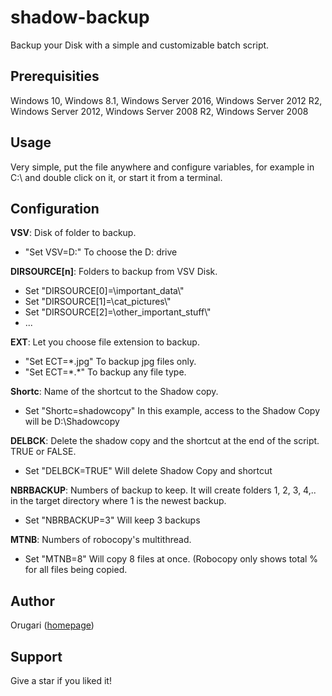 # shadow-backup
Backup your Disk with a simple and customizable batch script.

<h2>Prerequisities</h2>
Windows 10, Windows 8.1, Windows Server 2016, Windows Server 2012 R2, Windows Server 2012, Windows Server 2008 R2, Windows Server 2008

<h2>Usage</h2>
Very simple, put the file anywhere and configure variables, for example in C:\ and double click on it, or start it from a terminal.

<h2>Configuration</h2>
<b>VSV</b>: Disk of folder to backup.<br>
<ul><li>"Set VSV=D:" To choose the D: drive</li></ul>
<b>DIRSOURCE[n]</b>: Folders to backup from VSV Disk.<br>
 <ul>
 <li>Set "DIRSOURCE[0]=\important_data\"</li>
 <li>Set "DIRSOURCE[1]=\cat_pictures\"</li>
 <li>Set "DIRSOURCE[2]=\other_important_stuff\"</li>
 <li>...</li>
 </ul>
 <b>EXT</b>: Let you choose file extension to backup.
 <ul><li>"Set ECT=*.jpg" To backup jpg files only.</li><li>"Set ECT=*.*" To backup any file type.</li></ul>

 <b>Shortc</b>: Name of the shortcut to the Shadow copy.
 <ul><li>Set "Shortc=shadowcopy" In this example, access to the Shadow Copy will be D:\Shadowcopy</li></ul>
 
 <b>DELBCK</b>: Delete the shadow copy and the shortcut at the end of the script. TRUE or FALSE.
 <ul><li>Set "DELBCK=TRUE" Will delete Shadow Copy and shortcut</li></ul>
 
 <b>NBRBACKUP</b>: Numbers of backup to keep. It will create folders 1, 2, 3, 4,.. in the target directory where 1 is the newest backup.
 <ul><li>Set "NBRBACKUP=3" Will keep 3 backups</li></ul>
 
 
 <b>MTNB</b>: Numbers of robocopy's multithread.
 <ul><li>Set "MTNB=8" Will copy 8 files at once. (Robocopy only shows total % for all files being copied.</li></ul>
 
 <h2>Author</h2>
 Orugari (<a href="https://orugari.fr">homepage</a>)
  
 <h2>Support</h2>
 Give a star if you liked it!
